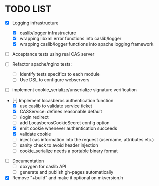<!--- -*- coding: utf-8; mode: org; -*- -->

# TODO LIST

  * [X] Logging infrastructure
    * [X] caslib/logger infrastructure
    * [X] wrapping libxml error functions into caslib/logger
    * [X] wrapping caslib/logger functions into apache logging framework

  * [ ] Acceptance tests using real CAS server

  * [ ] Refactor apache/nginx tests:
    * [ ] Identify tests specifics to each module
    * [ ] Use DSL to configure webservers

  * [ ] implement cookie_serialize/unserialize signature verification

  * [-] Implement locasberos authentication function
    * [X] use caslib to validate service ticket
    * [X] CASService: defines reasonable default
    * [ ] /login redirect
    * [ ] add LocasberosCookieSecret config option
    * [X] emit cookie whenever authentication succeeds
    * [X] validate cookie
    * [ ] inject cas information into the request (username, attributes etc.)
    * [ ] sanity check to avoid header injection
    * [ ] cookie_serialize needs a portable binary format

  * [ ] Documentation
    * [ ] doxygen for caslib API
    * [ ] generate and publish gh-pages automatically
  
  * [X] Remove "+build" and make it optional on mkversion.h

